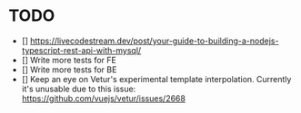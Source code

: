 # TODO

- [] https://livecodestream.dev/post/your-guide-to-building-a-nodejs-typescript-rest-api-with-mysql/
- [] Write more tests for FE
- [] Write more tests for BE
- [] Keep an eye on Vetur's experimental template interpolation. Currently it's unusable due to this issue: https://github.com/vuejs/vetur/issues/2668